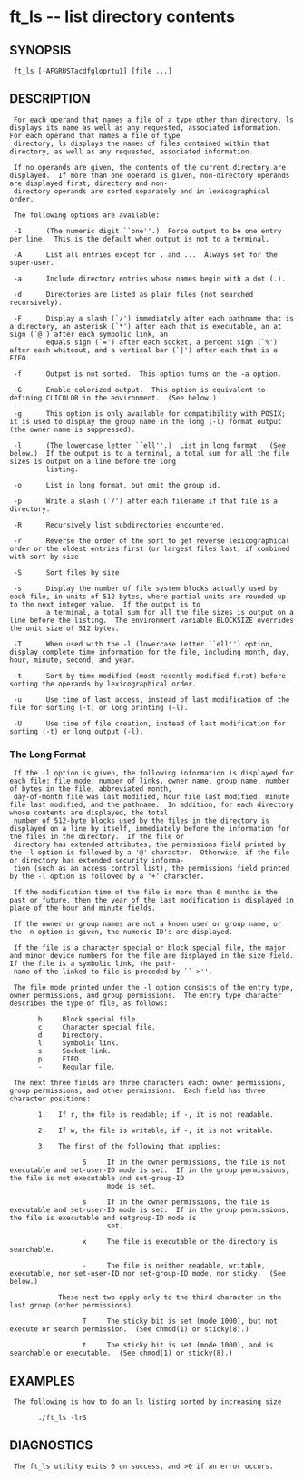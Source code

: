 # ft_ls -- list directory contents

## SYNOPSIS
     ft_ls [-AFGRUSTacdfgloprtu1] [file ...]

## DESCRIPTION
     For each operand that names a file of a type other than directory, ls displays its name as well as any requested, associated information.  For each operand that names a file of type
     directory, ls displays the names of files contained within that directory, as well as any requested, associated information.

     If no operands are given, the contents of the current directory are displayed.  If more than one operand is given, non-directory operands are displayed first; directory and non-
     directory operands are sorted separately and in lexicographical order.

     The following options are available:
     
     -1      (The numeric digit ``one''.)  Force output to be one entry per line.  This is the default when output is not to a terminal.

     -A      List all entries except for . and ...  Always set for the super-user.

     -a      Include directory entries whose names begin with a dot (.).

     -d      Directories are listed as plain files (not searched recursively).

     -F      Display a slash (`/') immediately after each pathname that is a directory, an asterisk (`*') after each that is executable, an at sign (`@') after each symbolic link, an
             equals sign (`=') after each socket, a percent sign (`%') after each whiteout, and a vertical bar (`|') after each that is a FIFO.

     -f      Output is not sorted.  This option turns on the -a option.

     -G      Enable colorized output.  This option is equivalent to defining CLICOLOR in the environment.  (See below.)

     -g      This option is only available for compatibility with POSIX; it is used to display the group name in the long (-l) format output (the owner name is suppressed).

     -l      (The lowercase letter ``ell''.)  List in long format.  (See below.)  If the output is to a terminal, a total sum for all the file sizes is output on a line before the long
             listing.

     -o      List in long format, but omit the group id.

     -p      Write a slash (`/') after each filename if that file is a directory.

     -R      Recursively list subdirectories encountered.

     -r      Reverse the order of the sort to get reverse lexicographical order or the oldest entries first (or largest files last, if combined with sort by size

     -S      Sort files by size
     
     -s      Display the number of file system blocks actually used by each file, in units of 512 bytes, where partial units are rounded up to the next integer value.  If the output is to
             a terminal, a total sum for all the file sizes is output on a line before the listing.  The environment variable BLOCKSIZE overrides the unit size of 512 bytes.

     -T      When used with the -l (lowercase letter ``ell'') option, display complete time information for the file, including month, day, hour, minute, second, and year.

     -t      Sort by time modified (most recently modified first) before sorting the operands by lexicographical order.

     -u      Use time of last access, instead of last modification of the file for sorting (-t) or long printing (-l).

     -U      Use time of file creation, instead of last modification for sorting (-t) or long output (-l).

### The Long Format
     If the -l option is given, the following information is displayed for each file: file mode, number of links, owner name, group name, number of bytes in the file, abbreviated month,
     day-of-month file was last modified, hour file last modified, minute file last modified, and the pathname.  In addition, for each directory whose contents are displayed, the total
     number of 512-byte blocks used by the files in the directory is displayed on a line by itself, immediately before the information for the files in the directory.  If the file or
     directory has extended attributes, the permissions field printed by the -l option is followed by a '@' character.  Otherwise, if the file or directory has extended security informa-
     tion (such as an access control list), the permissions field printed by the -l option is followed by a '+' character.

     If the modification time of the file is more than 6 months in the past or future, then the year of the last modification is displayed in place of the hour and minute fields.

     If the owner or group names are not a known user or group name, or the -n option is given, the numeric ID's are displayed.

     If the file is a character special or block special file, the major and minor device numbers for the file are displayed in the size field.  If the file is a symbolic link, the path-
     name of the linked-to file is preceded by ``->''.

     The file mode printed under the -l option consists of the entry type, owner permissions, and group permissions.  The entry type character describes the type of file, as follows:

           b     Block special file.
           c     Character special file.
           d     Directory.
           l     Symbolic link.
           s     Socket link.
           p     FIFO.
           -     Regular file.

     The next three fields are three characters each: owner permissions, group permissions, and other permissions.  Each field has three character positions:

           1.   If r, the file is readable; if -, it is not readable.

           2.   If w, the file is writable; if -, it is not writable.

           3.   The first of the following that applies:

                      S     If in the owner permissions, the file is not executable and set-user-ID mode is set.  If in the group permissions, the file is not executable and set-group-ID
                            mode is set.

                      s     If in the owner permissions, the file is executable and set-user-ID mode is set.  If in the group permissions, the file is executable and setgroup-ID mode is
                            set.

                      x     The file is executable or the directory is searchable.

                      -     The file is neither readable, writable, executable, nor set-user-ID nor set-group-ID mode, nor sticky.  (See below.)

                These next two apply only to the third character in the last group (other permissions).

                      T     The sticky bit is set (mode 1000), but not execute or search permission.  (See chmod(1) or sticky(8).)

                      t     The sticky bit is set (mode 1000), and is searchable or executable.  (See chmod(1) or sticky(8).)

## EXAMPLES
     The following is how to do an ls listing sorted by increasing size

           ./ft_ls -lrS

## DIAGNOSTICS
     The ft_ls utility exits 0 on success, and >0 if an error occurs.

